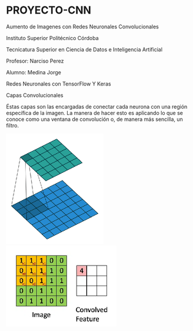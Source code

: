 # PROYECTO-CNN

Aumento de Imagenes con Redes Neuronales Convolucionales

Instituto Superior Politécnico Córdoba

Tecnicatura Superior en Ciencia de Datos e Inteligencia Artificial

Profesor: Narciso Perez

Alumno: Medina Jorge

Redes Neuronales con TensorFlow Y Keras

Capas Convolucionales

Éstas capas son las encargadas de conectar cada neurona con una región específica de la imagen. La manera de hacer esto es aplicando lo que se conoce como una ventana de convolución o, de manera más sencilla, un filtro.

<img src="redconvolucional.gif">

<img src="convolution-schematic.gif">


